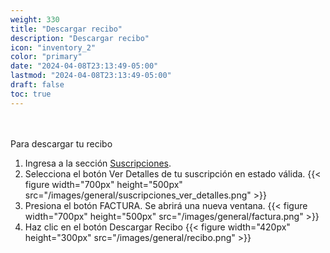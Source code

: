 ```yaml
---
weight: 330
title: "Descargar recibo"
description: "Descargar recibo"
icon: "inventory_2"
color: "primary"
date: "2024-04-08T23:13:49-05:00"
lastmod: "2024-04-08T23:13:49-05:00"
draft: false
toc: true
---
```

<br></br>
Para descargar tu recibo 
1. Ingresa a la sección [Suscripciones](Visualizar_Suscripciones.md).
2. Selecciona el botón Ver Detalles de tu suscripción en estado válida.
{{< figure width="700px" height="500px" src="/images/general/suscripciones_ver_detalles.png" >}} 
3. Presiona el botón FACTURA. Se abrirá una nueva ventana.
{{< figure width="700px" height="500px" src="/images/general/factura.png" >}} 
4. Haz clic en el botón Descargar Recibo
{{< figure width="420px" height="300px" src="/images/general/recibo.png" >}} 

